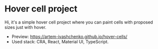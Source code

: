 # Hover cell project
Hi, it's a simple hover cell project where you can paint cells with proposed sizes just with hover.
- Preview: https://artem-ivashchenko.github.io/hover-cells/
- Used stack: CRA, React, Material UI, TypeScript.

